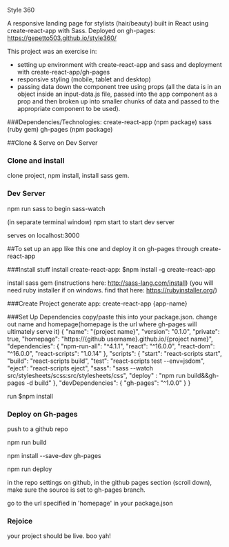Style 360

A responsive landing page for stylists (hair/beauty) built in React using create-react-app with Sass.  Deployed on gh-pages: https://gepetto503.github.io/style360/

This project was an exercise in:
- setting up environment with create-react-app and sass and deployment with create-react-app/gh-pages
- responsive styling (mobile, tablet and desktop)
- passing data down the component tree using props (all the data is in an object inside an input-data.js file, passed into the app component as a prop and then broken up into smaller chunks of data and passed to the appropriate component to be used).

###Dependencies/Technologies:
  create-react-app (npm package)
  sass (ruby gem)
  gh-pages (npm package)

##Clone & Serve on Dev Server

### Clone and install
  clone project, npm install, install sass gem.

### Dev Server
  npm run sass to begin sass-watch

  (in separate terminal window) npm start to start dev server

  serves on localhost:3000


##To set up an app like this one and deploy it on gh-pages through create-react-app

###Install stuff
  install create-react-app:
    $npm install -g create-react-app

  install sass gem
    (instructions here: http://sass-lang.com/install)
    (you will need ruby installer if on windows.  find that here: https://rubyinstaller.org/)

###Create Project
generate app:
  create-react-app {app-name}

###Set Up Dependencies
  copy/paste this into your package.json.  change out name and homepage(homepage is the url where gh-pages will ultimately serve it)
  {
    "name": "{project name}",
    "version": "0.1.0",
    "private": true,
    "homepage": "https://{github username}.github.io/{project name}",
    "dependencies": {
      "npm-run-all": "^4.1.1",
      "react": "^16.0.0",
      "react-dom": "^16.0.0",
      "react-scripts": "1.0.14"
    },
    "scripts": {
      "start": "react-scripts start",
      "build": "react-scripts build",
      "test": "react-scripts test --env=jsdom",
      "eject": "react-scripts eject",
      "sass": "sass --watch src/stylesheets/scss:src/stylesheets/css",
      "deploy" : "npm run build&&gh-pages -d build"
    },
    "devDependencies": {
      "gh-pages": "^1.0.0"
    }
  }

  run $npm install

### Deploy on Gh-pages
  push to a github repo

  npm run build

  npm install --save-dev gh-pages

  npm run deploy

  in the repo settings on github, in the github pages section (scroll down), make sure the source is set to gh-pages branch.

  go to the url specified in 'homepage' in your package.json

### Rejoice
  your project should be live.  boo yah!
